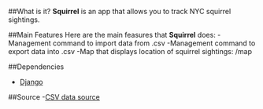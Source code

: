 ##What is it?
**Squirrel** is an app that allows you to track NYC squirrel sightings.

##Main Features
Here are the main feasures that **Squirrel** does:
-Management command to import data from .csv
-Management command to export data into .csv
-Map that displays location of squirrel sightings: /map

##Dependencies
- [Django](https://www.djangoproject.com/)

##Source
-[CSV data source](https://data.cityofnewyork.us/api/views/vfnx-vebw/rows.csv)
